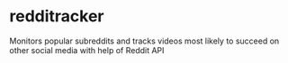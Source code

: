 # redditracker
Monitors popular subreddits and tracks videos most likely to succeed on other social media with help of Reddit API
